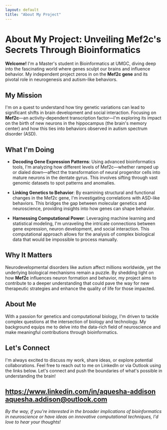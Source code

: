 ```yaml
---
layout: default
title: "About My Project"
---
```


# About My Project: Unveiling Mef2c's Secrets Through Bioinformatics

**Welcome!** I'm a Master's student in Bioinformatics at UMGC, diving deep into the fascinating world where genes sculpt our brains and influence behavior. My independent project zeros in on the **Mef2c gene** and its pivotal role in neurogenesis and autism-like behaviors.

## My Mission

I'm on a quest to understand how tiny genetic variations can lead to significant shifts in brain development and social interaction. Focusing on **Mef2c**—an activity-dependent transcription factor—I'm exploring its impact on the birth of new neurons in the hippocampus (the brain's memory center) and how this ties into behaviors observed in autism spectrum disorder (ASD).

## What I'm Doing

- **Decoding Gene Expression Patterns**: Using advanced bioinformatics tools, I'm analyzing how different levels of Mef2c—whether ramped up or dialed down—affect the transformation of neural progenitor cells into mature neurons in the dentate gyrus. This involves sifting through vast genomic datasets to spot patterns and anomalies.

- **Linking Genetics to Behavior**: By examining structural and functional changes in the Mef2c gene, I'm investigating correlations with ASD-like behaviors. This bridges the gap between molecular genetics and neuroscience, providing insights into how genes can shape behavior.

- **Harnessing Computational Power**: Leveraging machine learning and statistical modeling, I'm unraveling the intricate connections between gene expression, neuron development, and social interaction. This computational approach allows for the analysis of complex biological data that would be impossible to process manually.

## Why It Matters

Neurodevelopmental disorders like autism affect millions worldwide, yet the underlying biological mechanisms remain a puzzle. By shedding light on how **Mef2c** influences neuron formation and behavior, my project aims to contribute to a deeper understanding that could pave the way for new therapeutic strategies and enhance the quality of life for those impacted.

## About Me

With a passion for genetics and computational biology, I'm driven to tackle complex questions at the intersection of biology and technology. My background equips me to delve into the data-rich field of neuroscience and make meaningful contributions through bioinformatics.

## Let's Connect

I'm always excited to discuss my work, share ideas, or explore potential collaborations. Feel free to reach out to me on LinkedIn or via Outlook using the links below. Let's connect and push the boundaries of what's possible in understanding the brain!

https://www.linkedin.com/in/aquesha-addison
aquesha.addison@outlook.com
---

*By the way, if you're interested in the broader implications of bioinformatics in neuroscience or have ideas on innovative computational techniques, I'd love to hear your thoughts!*

